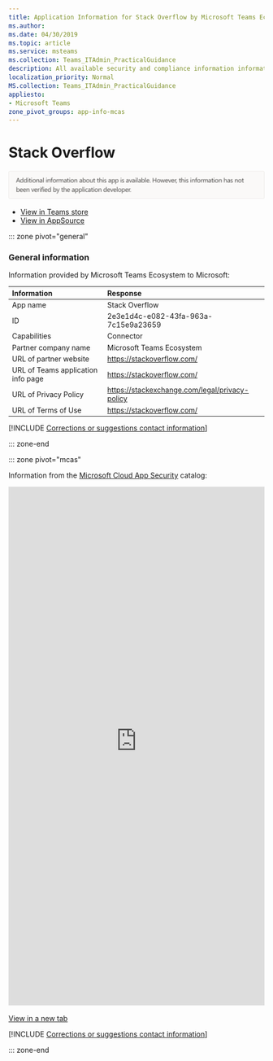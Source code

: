 ```yaml
---
title: Application Information for Stack Overflow by Microsoft Teams Ecosystem
ms.author: 
ms.date: 04/30/2019
ms.topic: article
ms.service: msteams
ms.collection: Teams_ITAdmin_PracticalGuidance
description: All available security and compliance information information for Stack Overflow, its data handling policies, its Microsoft Cloud App Security app catalog information, and security/compliance information in the CSA STAR registry.
localization_priority: Normal
MS.collection: Teams_ITAdmin_PracticalGuidance
appliesto:
- Microsoft Teams
zone_pivot_groups: app-info-mcas
---
```

# Stack Overflow

<p></p><img alt="Non-attested image" src="./images/unattested.png" width="650"/>

* <a href="https://teams.microsoft.com/l/app/2e3e1d4c-e082-43fa-963a-7c15e9a23659" target="_blank">View in Teams store</a>
* <a href="https://appsource.microsoft.com/en-us/product/office/WA104381571" target="_blank">View in AppSource</a>

::: zone pivot="general"

### General information

Information provided by Microsoft Teams Ecosystem to Microsoft:

| **Information** | **Response** |
|:----------------|:-------------|
| App name | Stack Overflow |
| ID | 2e3e1d4c-e082-43fa-963a-7c15e9a23659 |
| Capabilities | Connector |
| Partner company name | Microsoft Teams Ecosystem |
| URL of partner website | <https://stackoverflow.com/> |
| URL of Teams application info page | <https://stackoverflow.com/> |
| URL of Privacy Policy | <https://stackexchange.com/legal/privacy-policy> |
| URL of Terms of Use | <https://stackoverflow.com/> |

 [!INCLUDE [Corrections or suggestions contact information](./includes/corrections-or-suggestions.md)]

::: zone-end


::: zone pivot="mcas"

Information from the [Microsoft Cloud App Security](https://www.microsoft.com/en-us/enterprise-mobility-security/cloud-app-security) catalog:

<iframe height='1020' title='Microsoft Cloud App Security Information' src='https://3ca685143b5b46b4b0e5266dadf2e97c.codepen.website/#/dashboard/23308' frameborder='no'  style='width: 100%;'></iframe>

<a href="https://3ca685143b5b46b4b0e5266dadf2e97c.codepen.website/#/dashboard/23308" target="_blank">View in a new tab</a>

[!INCLUDE [Corrections or suggestions contact information](./includes/corrections-or-suggestions.md)]

::: zone-end

